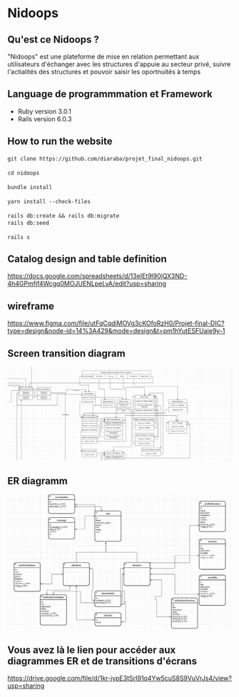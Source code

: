 # Nidoops

## Qu'est ce Nidoops ?
"Nidoops" est une plateforme de mise en relation permettant aux utilisateurs d'échanger						avec les structures d'appuie au secteur privé, suivre l'actialités  des structures 							et pouvoir saisir les oportnuités à temps										
										

## Language de programmmation et Framework
* Ruby version
3.0.1
* Rails version
6.0.3

## How to run the website

``` 
git clone https://github.com/diaraba/projet_final_nidoops.git
 
cd nidoops

bundle install

yarn install --check-files

rails db:create && rails db:migrate
rails db:seed

rails s
```

## Catalog design and table definition
https://docs.google.com/spreadsheets/d/13eIEt9l90jQX3ND-4h4GPmfjf4Wcgq0MOJUENLpeLyA/edit?usp=sharing

## wireframe
https://www.figma.com/file/utFqCqdiMOVg3cKOfoRzH0/Projet-final-DIC?type=design&node-id=14%3A429&mode=design&t=pm1hYutESFUaie9y-1

## Screen transition diagram
![ER diagram](DiagrammeNavigationEcran.png)

## ER diagramm

![Screen transition diagram](DiagrammeEr.png)
## Vous avez là le lien pour accéder aux diagrammes ER et de transitions d'écrans
https://drive.google.com/file/d/1kr-jypE3tSrI91q4Yw5cuS8S9VuVrJs4/view?usp=sharing